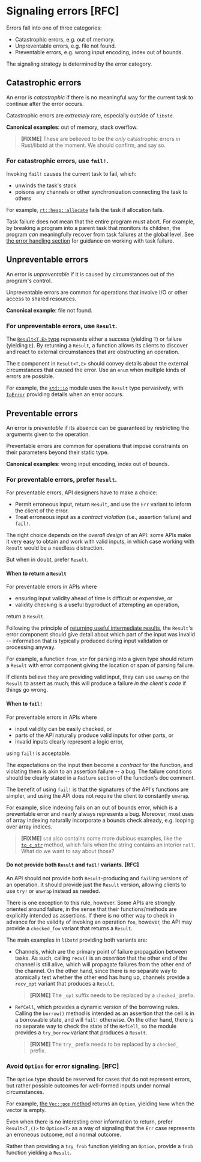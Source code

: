 # Signaling errors [RFC]

Errors fall into one of three categories:

* Catastrophic errors, e.g. out of memory.
* Unpreventable errors, e.g. file not found.
* Preventable errors, e.g. wrong input encoding, index out of bounds.

The signaling strategy is determined by the error category.

## Catastrophic errors

An error is _catastrophic_ if there is no meaningful way for the current task to
continue after the error occurs.

Catastrophic errors are _extremely_ rare, especially outside of `libstd`.

**Canonical examples**: out of memory, stack overflow.

> **[FIXME]** These are believed to be the _only_ catastrophic errors in
> Rust/libstd at the moment. We should confirm, and say so.

### For catastrophic errors, use `fail!`.

Invoking `fail!` causes the current task to fail, which:

* unwinds the task's stack
* poisons any channels or other synchronization connecting the task to others

For example,
[`rt::heap::allocate`](http://static.rust-lang.org/doc/master/std/rt/heap/fn.allocate.html)
fails the task if allocation fails.

Task failure does not mean that the entire program must abort.
For example, by breaking a program into a parent task that monitors its
children, the program _can_ meaningfully recover from task failures at the
global level. See [the error handling section](handling.md) for guidance
on working with task failure.

## Unpreventable errors

An error is _unpreventable_ if it is caused by circumstances out of the
program's control.

Unpreventable errors are common for operations that involve I/O or other access
to shared resources.

**Canonical example**: file not found.

### For unpreventable errors, use `Result`.

The
[`Result<T,E>` type](http://static.rust-lang.org/doc/master/std/result/index.html)
represents either a success (yielding `T`) or failure (yielding `E`). By
returning a `Result`, a function allows its clients to discover and react to
external circumstances that are obstructing an operation.

The `E` component in `Result<T,E>` should convey details about the external
circumstances that caused the error. Use an `enum` when multiple kinds of errors
are possible.

For example, the
[`std::io`](http://static.rust-lang.org/doc/master/std/io/index.html) module
uses the `Result` type pervasively, with
[`IoError`](http://static.rust-lang.org/doc/master/std/io/struct.IoError.html)
providing details when an error occurs.

## Preventable errors

An error is _preventable_ if its absence can be guaranteed by restricting the
arguments given to the operation.

Preventable errors are common for operations that impose constraints on their
parameters beyond their static type.

**Canonical examples**: wrong input encoding, index out of bounds.

### For preventable errors, prefer `Result`.

For preventable errors, API designers have to make a choice:
* Permit erroneous input, return `Result`, and use the `Err` variant to inform
  the client of the error.
* Treat erroneous input as a _contract violation_ (i.e., assertion failure) and `fail!`.

The right choice depends on the _overall design_ of an API: some APIs make it
very easy to obtain and work with valid inputs, in which case working with `Result` would be a needless distraction.

But when in doubt, prefer `Result`.

#### When to return a `Result`

For preventable errors in APIs where

* ensuring input validity ahead of time is difficult or expensive, or
* validity checking is a useful byproduct of attempting an operation,

return a `Result`.

Following the principle of
[returning useful intermediate results](../features/functions-and-methods/output.md),
the `Result`'s error component should give detail about which part of the input
was invalid -- information that is typically produced during input validation or
processing anyway.

For example, a function `from_str` for parsing into a given type should return a
`Result` with error component giving the location or span of parsing failure.

If clients believe they are providing valid input, they can use `unwrap` on the
`Result` to assert as much; this will produce a failure _in the client's
code_ if things go wrong.

#### When to `fail!`

For preventable errors in APIs where

* input validity can be easily checked, or
* parts of the API naturally produce valid inputs for other parts, or
* invalid inputs clearly represent a logic error,

using `fail!` is acceptable.

The expectations on the input then become a _contract_ for the function, and
violating them is akin to an assertion failure -- a bug. The failure conditions
should be clearly stated in a `Failure` section of the function's doc comment.

The benefit of using `fail!` is that the signatures of the API's functions are
simpler, and using the API does not require the client to constantly `unwrap`.

For example, slice indexing fails on an out of bounds error, which is a
preventable error and nearly always represents a bug. Moreover, most uses of
array indexing naturally incorporate a bounds check already, e.g. looping over
array indices.

> **[FIXME]** `std` also contains some more dubious examples, like the
> [`to_c_str`](http://static.rust-lang.org/doc/master/std/c_str/trait.ToCStr.html#tymethod.to_c_str)
> method, which fails when the string contains an interior
> `null`. What do we want to say about those?

#### Do not provide both `Result` and `fail!` variants. [RFC]

An API should not provide both `Result`-producing and `fail`ing versions of an
operation. It should provide just the `Result` version, allowing clients to use
`try!` or `unwrap` instead as needed.

There is one exception to this rule, however. Some APIs are strongly oriented
around failure, in the sense that their functions/methods are explicitly
intended as assertions.  If there is no other way to check in advance for the
validity of invoking an operation `foo`, however, the API may provide a
`checked_foo` variant that returns a `Result`.

The main examples in `libstd` providing both variants are:
* Channels, which are the primary point of failure propagation between tasks. As
  such, calling `recv()` is an _assertion_ that the other end of the channel is
  still alive, which will propagate failures from the other end of the
  channel. On the other hand, since there is no separate way to atomically test
  whether the other end has hung up, channels provide a `recv_opt` variant that
  produces a `Result`.

  > **[FIXME]** The `_opt` suffix needs to be replaced by a `checked_` prefix.


* `RefCell`, which provides a dynamic version of the borrowing rules. Calling
  the `borrow()` method is intended as an assertion that the cell is in a
  borrowable state, and will `fail!` otherwise. On the other hand, there is no
  separate way to check the state of the `RefCell`, so the module provides a
  `try_borrow` variant that produces a `Result`.

    > **[FIXME]** The `try_` prefix needs to be replaced by a `checked_` prefix.

### Avoid `Option` for error signaling. [RFC]

The `Option` type should be reserved for cases that do not represent errors, but
rather possible outcomes for well-formed inputs under normal circumstances.

For example,
[the `Vec::pop` method](http://static.rust-lang.org/doc/master/std/vec/struct.Vec.html)
returns an `Option`, yielding `None` when the vector is empty.

Even when there is no interesting error information to return, prefer
`Result<T,()>` to `Option<T>` as a way of signaling that the `Err` case represents an
erroneous outcome, not a normal outcome.

Rather than providing a `try_frob` function yielding an `Option`, provide a
`frob` function yielding a `Result`.
